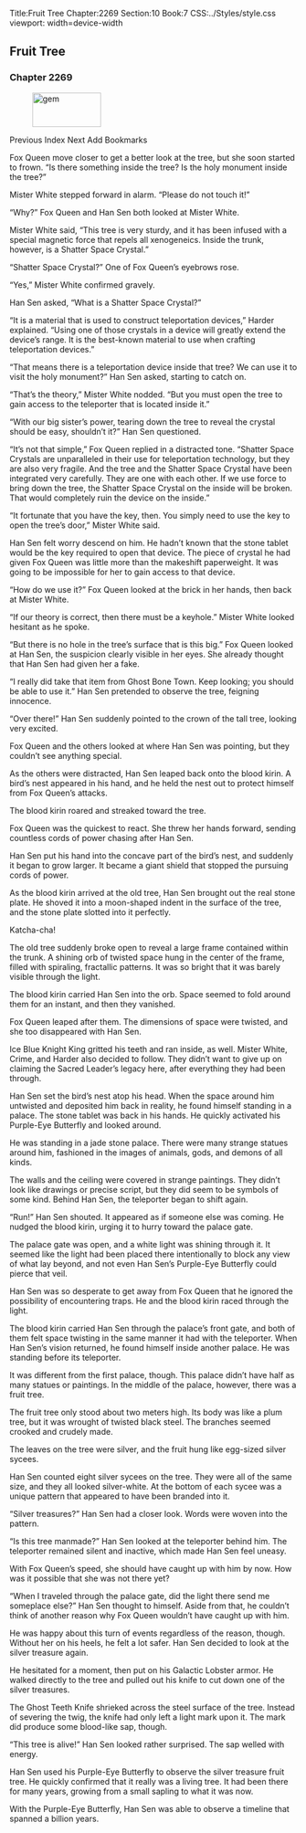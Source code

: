 Title:Fruit Tree 
Chapter:2269 
Section:10 
Book:7 
CSS:../Styles/style.css 
viewport: width=device-width
  
## Fruit Tree
### Chapter 2269
  
<figure>
	<img src="../Images/gem.gif" alt="gem" id="gem" width="120" height="60" />
</figure>
  

  
Previous Index Next Add Bookmarks

Fox Queen move closer to get a better look at the tree, but she soon started to frown. “Is there something inside the tree? Is the holy monument inside the tree?”

Mister White stepped forward in alarm. “Please do not touch it!”

“Why?” Fox Queen and Han Sen both looked at Mister White.

Mister White said, “This tree is very sturdy, and it has been infused with a special magnetic force that repels all xenogeneics. Inside the trunk, however, is a Shatter Space Crystal.”

“Shatter Space Crystal?” One of Fox Queen’s eyebrows rose.

“Yes,” Mister White confirmed gravely.

Han Sen asked, “What is a Shatter Space Crystal?”

“It is a material that is used to construct teleportation devices,” Harder explained. “Using one of those crystals in a device will greatly extend the device’s range. It is the best-known material to use when crafting teleportation devices.”

“That means there is a teleportation device inside that tree? We can use it to visit the holy monument?” Han Sen asked, starting to catch on.

“That’s the theory,” Mister White nodded. “But you must open the tree to gain access to the teleporter that is located inside it.”

“With our big sister’s power, tearing down the tree to reveal the crystal should be easy, shouldn’t it?” Han Sen questioned.

“It’s not that simple,” Fox Queen replied in a distracted tone. “Shatter Space Crystals are unparalleled in their use for teleportation technology, but they are also very fragile. And the tree and the Shatter Space Crystal have been integrated very carefully. They are one with each other. If we use force to bring down the tree, the Shatter Space Crystal on the inside will be broken. That would completely ruin the device on the inside.”

“It fortunate that you have the key, then. You simply need to use the key to open the tree’s door,” Mister White said.

Han Sen felt worry descend on him. He hadn’t known that the stone tablet would be the key required to open that device. The piece of crystal he had given Fox Queen was little more than the makeshift paperweight. It was going to be impossible for her to gain access to that device.

“How do we use it?” Fox Queen looked at the brick in her hands, then back at Mister White.

“If our theory is correct, then there must be a keyhole.” Mister White looked hesitant as he spoke.

“But there is no hole in the tree’s surface that is this big.” Fox Queen looked at Han Sen, the suspicion clearly visible in her eyes. She already thought that Han Sen had given her a fake.

“I really did take that item from Ghost Bone Town. Keep looking; you should be able to use it.” Han Sen pretended to observe the tree, feigning innocence.

“Over there!” Han Sen suddenly pointed to the crown of the tall tree, looking very excited.

Fox Queen and the others looked at where Han Sen was pointing, but they couldn’t see anything special.

As the others were distracted, Han Sen leaped back onto the blood kirin. A bird’s nest appeared in his hand, and he held the nest out to protect himself from Fox Queen’s attacks.

The blood kirin roared and streaked toward the tree.

Fox Queen was the quickest to react. She threw her hands forward, sending countless cords of power chasing after Han Sen.

Han Sen put his hand into the concave part of the bird’s nest, and suddenly it began to grow larger. It became a giant shield that stopped the pursuing cords of power.

As the blood kirin arrived at the old tree, Han Sen brought out the real stone plate. He shoved it into a moon-shaped indent in the surface of the tree, and the stone plate slotted into it perfectly.

Katcha-cha!

The old tree suddenly broke open to reveal a large frame contained within the trunk. A shining orb of twisted space hung in the center of the frame, filled with spiraling, fractallic patterns. It was so bright that it was barely visible through the light.

The blood kirin carried Han Sen into the orb. Space seemed to fold around them for an instant, and then they vanished.

Fox Queen leaped after them. The dimensions of space were twisted, and she too disappeared with Han Sen.

Ice Blue Knight King gritted his teeth and ran inside, as well. Mister White, Crime, and Harder also decided to follow. They didn’t want to give up on claiming the Sacred Leader’s legacy here, after everything they had been through.

Han Sen set the bird’s nest atop his head. When the space around him untwisted and deposited him back in reality, he found himself standing in a palace. The stone tablet was back in his hands. He quickly activated his Purple-Eye Butterfly and looked around.

He was standing in a jade stone palace. There were many strange statues around him, fashioned in the images of animals, gods, and demons of all kinds.

The walls and the ceiling were covered in strange paintings. They didn’t look like drawings or precise script, but they did seem to be symbols of some kind. Behind Han Sen, the teleporter began to shift again.

“Run!” Han Sen shouted. It appeared as if someone else was coming. He nudged the blood kirin, urging it to hurry toward the palace gate.

The palace gate was open, and a white light was shining through it. It seemed like the light had been placed there intentionally to block any view of what lay beyond, and not even Han Sen’s Purple-Eye Butterfly could pierce that veil.

Han Sen was so desperate to get away from Fox Queen that he ignored the possibility of encountering traps. He and the blood kirin raced through the light.

The blood kirin carried Han Sen through the palace’s front gate, and both of them felt space twisting in the same manner it had with the teleporter. When Han Sen’s vision returned, he found himself inside another palace. He was standing before its teleporter.

It was different from the first palace, though. This palace didn’t have half as many statues or paintings. In the middle of the palace, however, there was a fruit tree.

The fruit tree only stood about two meters high. Its body was like a plum tree, but it was wrought of twisted black steel. The branches seemed crooked and crudely made.

The leaves on the tree were silver, and the fruit hung like egg-sized silver sycees.

Han Sen counted eight silver sycees on the tree. They were all of the same size, and they all looked silver-white. At the bottom of each sycee was a unique pattern that appeared to have been branded into it.

“Silver treasures?” Han Sen had a closer look. Words were woven into the pattern.

“Is this tree manmade?” Han Sen looked at the teleporter behind him. The teleporter remained silent and inactive, which made Han Sen feel uneasy.

With Fox Queen’s speed, she should have caught up with him by now. How was it possible that she was not there yet?

“When I traveled through the palace gate, did the light there send me someplace else?” Han Sen thought to himself. Aside from that, he couldn’t think of another reason why Fox Queen wouldn’t have caught up with him.

He was happy about this turn of events regardless of the reason, though. Without her on his heels, he felt a lot safer. Han Sen decided to look at the silver treasure again.

He hesitated for a moment, then put on his Galactic Lobster armor. He walked directly to the tree and pulled out his knife to cut down one of the silver treasures.

The Ghost Teeth Knife shrieked across the steel surface of the tree. Instead of severing the twig, the knife had only left a light mark upon it. The mark did produce some blood-like sap, though.

“This tree is alive!” Han Sen looked rather surprised. The sap welled with energy.

Han Sen used his Purple-Eye Butterfly to observe the silver treasure fruit tree. He quickly confirmed that it really was a living tree. It had been there for many years, growing from a small sapling to what it was now.

With the Purple-Eye Butterfly, Han Sen was able to observe a timeline that spanned a billion years.